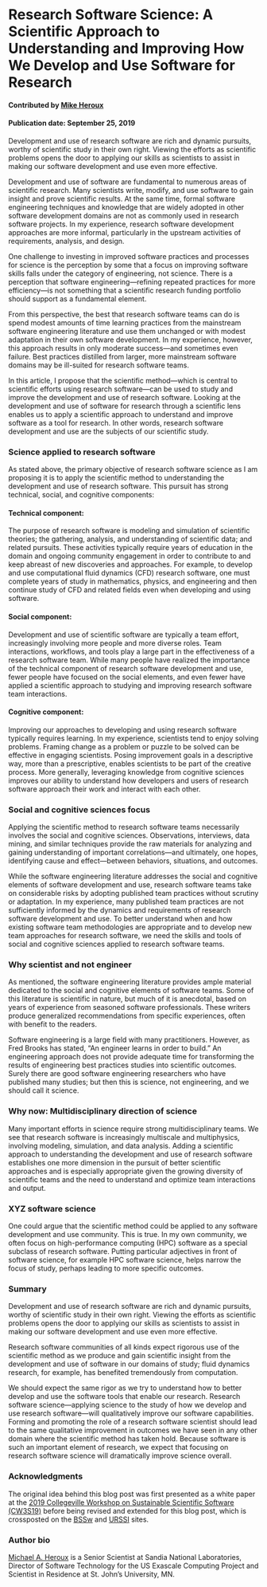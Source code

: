 # Research Software Science: A Scientific Approach to Understanding and Improving How We Develop and Use Software for Research

#### Contributed by [Mike Heroux](https://github.com/maherou "Mike Heroux GitHub Profile")

#### Publication date: September 25, 2019

Development and use of research software are rich and dynamic pursuits, worthy of scientific study in their own right. Viewing the efforts as scientific problems opens the door to applying our skills as scientists to assist in making our software development and use even more effective.   

Development and use of software are fundamental to numerous areas of scientific research.  Many scientists write, modify, and use software to gain insight and prove scientific results. At the same time, formal software engineering techniques and knowledge that are widely adopted in other software development domains are not as commonly used in research software projects. In my experience, research software development approaches are more informal, particularly in the upstream activities of requirements, analysis, and design.

One challenge to investing in improved software practices and processes for science is the perception by some that a focus on improving software skills falls under the category of engineering, not science. There is a perception that software engineering—refining repeated practices for more efficiency—is not something that a scientific research funding portfolio should support as a fundamental element.  

From this perspective, the best that research software teams can do is spend modest amounts of time learning practices from the mainstream software engineering literature and use them unchanged or with modest adaptation in their own software development. In my experience, however, this approach results in only moderate success—and sometimes even failure. Best practices distilled from larger, more mainstream software domains may be ill-suited for research software teams.

In this article, I propose that the scientific method—which is central to scientific efforts using research software—can be used to study and improve the development and use of research software. Looking at the development and use of software for research through a scientific lens enables us to apply a scientific approach to understand and improve software as a tool for research. In other words, research software development and use are the subjects of our scientific study.

### Science applied to research software

As stated above, the primary objective of research software science as I am proposing it is to apply the scientific method to understanding the development and use of research software. This pursuit has strong technical, social, and cognitive components:
#### Technical component: 
The purpose of research software is modeling and simulation of scientific theories; the gathering, analysis, and understanding of scientific data; and related pursuits. These activities typically require years of education in the domain and ongoing community engagement in order to contribute to and keep abreast of new discoveries and approaches. For example, to develop and use computational fluid dynamics (CFD) research software, one must complete years of study in mathematics, physics, and engineering and then continue study of CFD and related fields even when developing and using software.
#### Social component: 
Development and use of scientific software are typically a team effort, increasingly involving more people and more diverse roles. Team interactions, workflows, and tools play a large part in the effectiveness of a research software team. While many people have realized the importance of the technical component of research software development and use, fewer people have focused on the social elements, and even fewer have applied a scientific approach to studying and improving research software team interactions.
#### Cognitive component: 
Improving our approaches to developing and using research software typically requires learning. In my experience, scientists tend to enjoy solving problems. Framing change as a problem or puzzle to be solved can be effective in engaging scientists. Posing improvement goals in a descriptive way, more than a prescriptive, enables scientists to be part of the creative process. More generally, leveraging knowledge from cognitive sciences improves our ability to understand how developers and users of research software approach their work and interact with each other. 


### Social and cognitive sciences focus

Applying the scientific method to research software teams necessarily involves the social and cognitive sciences. Observations, interviews, data mining, and similar techniques provide the raw materials for analyzing and gaining understanding of important correlations—and ultimately, one hopes, identifying cause and effect—between behaviors, situations, and outcomes.

While the software engineering literature addresses the social and cognitive elements of software development and use, research software teams take on considerable risks by adopting published team practices without scrutiny or adaptation. In my experience, many published team practices are not sufficiently informed by the dynamics and requirements of research software development and use. To better understand when and how existing software team methodologies are appropriate and to develop new team approaches for research software, we need the skills and tools of social and cognitive sciences applied to research software teams. 

### Why scientist and not engineer

As mentioned, the software engineering literature provides ample material dedicated to the social and cognitive elements of software teams. Some of this literature is scientific in nature, but much of it is anecdotal, based on years of experience from seasoned software professionals. These writers produce generalized recommendations from specific experiences, often with benefit to the readers.

Software engineering is a large field with many practitioners.  However, as Fred Brooks has stated, “An engineer learns in order to build.” An engineering approach does not provide adequate time for transforming the results of engineering best practices studies into scientific outcomes. Surely there are good software engineering researchers who have published many studies; but then this is science, not engineering, and we should call it science.

### Why now: Multidisciplinary direction of science

Many important efforts in science require strong multidisciplinary teams. We see that research software is increasingly multiscale and multiphysics, involving modeling, simulation, and data analysis. Adding a scientific approach to understanding the development and use of research software establishes one more dimension in the pursuit of better scientific approaches and is especially appropriate given the growing diversity of scientific teams and the need to understand and optimize team interactions and output.

### XYZ software science

One could argue that the scientific method could be applied to any software development and use community. This is true. In my own community, we often focus on high-performance computing (HPC) software as a special subclass of research software. Putting particular adjectives in front of software science, for example HPC software science, helps narrow the focus of study, perhaps leading to more specific outcomes.

### Summary

Development and use of research software are rich and dynamic pursuits, worthy of scientific study in their own right. Viewing the efforts as scientific problems opens the door to applying our skills as scientists to assist in making our software development and use even more effective.    

Research software communities of all kinds expect rigorous use of the scientific method as we produce and gain scientific insight from the development and use of software in our domains of study; fluid dynamics research, for example, has benefited tremendously from computation.  

We should expect the same rigor as we try to understand how to better develop and use the software tools that enable our research. Research software science—applying science to the study of how we develop and use research software—will qualitatively improve our software capabilities. Forming and promoting the role of a research software scientist should lead to the same qualitative improvement in outcomes we have seen in any other domain where the scientific method has taken hold. Because software is such an important element of research, we expect that focusing on research software science will dramatically improve science overall.

### Acknowledgments

The original idea behind this blog post was first presented as a white paper at the [2019 Collegeville Workshop on Sustainable Scientific Software (CW3S19)](https://collegeville.github.io/CW3S19/) before being revised and extended for this blog post, which is crossposted on the [BSSw](https://bssw.io) and [URSSI](http://urssi.us) sites.

### Author bio

[Michael A. Heroux](https://maherou.github.io) is a Senior Scientist at Sandia National Laboratories, Director of Software Technology for the US Exascale Computing Project and Scientist in Residence at St. John’s University, MN.


<!---
Publish: yes
RSS update: 2019-09-25
Track: deep dive
Topics: projects and organizations, strategies for more effective teams
Pinned: no
--->
